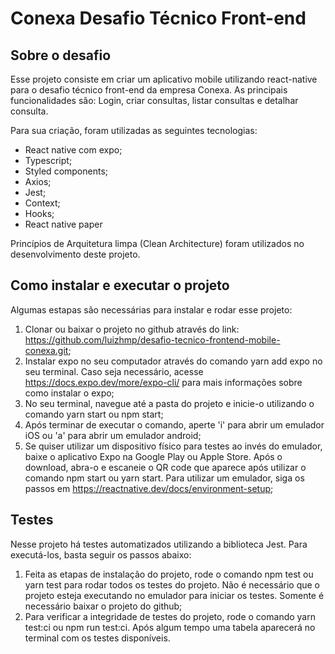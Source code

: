 # Conexa Desafio Técnico Front-end

## Sobre o desafio

Esse projeto consiste em criar um aplicativo mobile utilizando react-native para o desafio técnico front-end da empresa Conexa. As principais funcionalidades são: Login, criar consultas, listar consultas e detalhar consulta.

Para sua criação, foram utilizadas as seguintes tecnologias:

- React native com expo;
- Typescript;
- Styled components;
- Axios;
- Jest;
- Context;
- Hooks;
- React native paper

Princípios de Arquitetura limpa (Clean Architecture) foram utilizados no desenvolvimento deste projeto.

## Como instalar e executar o projeto

Algumas estapas são necessárias para instalar e rodar esse projeto:

1. Clonar ou baixar o projeto no github através do link: https://github.com/luizhmp/desafio-tecnico-frontend-mobile-conexa.git;
2. Instalar expo no seu computador através do comando yarn add expo no seu terminal. Caso seja necessário, acesse https://docs.expo.dev/more/expo-cli/ para mais informações sobre como instalar o expo;
3. No seu terminal, navegue até a pasta do projeto e inicie-o utilizando o comando yarn start ou npm start;
4. Após terminar de executar o comando, aperte 'i' para abrir um emulador iOS ou 'a' para abrir um emulador android;
5. Se quiser utilizar um dispositivo físico para testes ao invés do emulador, baixe o aplicativo Expo na Google Play ou Apple Store. Após o download, abra-o e escaneie o QR code que aparece após utilizar o comando npm start ou yarn start. Para utilizar um emulador, siga os passos em https://reactnative.dev/docs/environment-setup;

## Testes

Nesse projeto há testes automatizados utilizando a biblioteca Jest. Para executá-los, basta seguir os passos abaixo:

1. Feita as etapas de instalação do projeto, rode o comando npm test ou yarn test para rodar todos os testes do projeto. Não é necessário que o projeto esteja executando no emulador para iniciar os testes. Somente é necessário baixar o projeto do github;
2. Para verificar a integridade de testes do projeto, rode o comando yarn test:ci ou npm run test:ci. Após algum tempo uma tabela aparecerá no terminal com os testes disponíveis.
